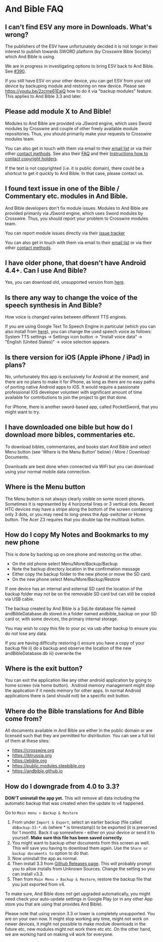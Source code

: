# And Bible FAQ #

## I can't find ESV any more in Downloads. What's wrong?

The publishers of the ESV have unfortunately decided it is not longer in their interest to publish towards SWORD platform (by Crosswire Bible Society) which And Bible is using.

We are in progress in investigating options to bring ESV back to And Bible. See [#390](https://github.com/AndBible/and-bible/issues/390).

If you still have ESV on your other device, you can get ESV from your old device by backuping module and
restoring on new device. Please see https://youtu.be/2zcme61EajQ how to do it via "backup modules" feature.
This applies to And Bible 3.3 and later.

## Please add module X to And Bible!

Modules to And Bible are provided via JSword engine, which uses Sword modules by Crosswire and couple
of other freely available module repositories. Thus, you should primarily make your requests to Crosswire modules team.

You can also get in touch with them via email to their [email list](https://www.crosswire.org/mailman/listinfo/sword-devel) or via their other [contact methods](http://crosswire.org/contact/). See also their [FAQ](https://wiki.crosswire.org/EnduserFAQ) and their [
Instructions how to contact copyright holders](https://wiki.crosswire.org/Copyright).

If the text is not copyrighted (i.e. it is public domain), there could be a shortcut to get it quickly to 
And Bible. In that case, please contact us. 

## I found text issue in one of the Bible / Commentary etc. modules in And Bible. 

And Bible developers don't fix module issues. Modules to And Bible are provided primarily
via JSword engine, which uses Sword modules by Crosswire. Thus, you should report your problem 
to Crosswire modules team.

You can report module issues directly via their [issue tracker](https://tracker.crosswire.org/projects/MOD/)

You can also get in touch with them via email to their [email list](https://www.crosswire.org/mailman/listinfo/sword-devel) or via their other [contact methods](http://crosswire.org/contact/).


## I have older phone, that doesn't have Android 4.4+. Can I use And Bible?

Yes, you can download old, unsupported version from [here](https://github.com/AndBible/and-bible/releases/tag/build-02.09.05).

## Is there any way to change the voice of the speech synthesis in And Bible?

How voice is changed varies between different TTS engines. 

If you are using Google Text To Speech Engine in particular (which you can also install from [here](https://play.google.com/store/apps/details?id=com.google.android.tts)),  you can change the used speech voice as follows: System TTS settings -> Settings icon button -> "Install voice data" -> "English (United States)" -> voice selection appears.

## Is there version for iOS (Apple iPhone / iPad) in plans?

No, unfortunately this app is exclusively for Android at the moment, and there are no 
plans to make it for iPhone, as long as there are no easy paths of porting native Android
apps to iOS. It would require a passionate professional IOS developer volunteer with significant 
amount of time available for contributions to join the project to get that done. 

For iPhone, there is another sword-based app, called PocketSword, that you might want to try. 

## I have downloaded one bible but how do I download more bibles, commentaries etc. ##

To download bibles, commentaries, and books start And Bible and select Menu button (see 'Where is the Menu Button' below) / More / Download Documents.

Downloads are best done when connected via WiFi but you can download using your normal mobile data connection.

## Where is the Menu button ##

The Menu button is not always clearly visible on some recent phones.  Sometimes it is represented by 4 horizontal lines or 3 vertical dots.  Recent HTC devices may have a stripe along the bottom of the screen containing only 3 dots, or you may need to long-press the App-switcher or Home button.  The Acer Z3 requires that you double tap the multitask button.

## How do I copy My Notes and Bookmarks to my new phone ##

This is done by backing up on one phone and restoring on the other.
  * On the old phone select Menu/More/Backup/Backup
  * Note the backup directory location in the confirmation message
  * Either copy the backup folder to the new phone or move the SD card.
  * On the new phone select Menu/More/Backup/Restore

If one device has an internal and external SD card the location of the backup folder may not be on the removable SD card but can still be copied via USB cable.

The backup created by And Bible is a SqLite database file named andBibleDatabase.db stored in a folder named andbible\_backup on your SD card or, with some devices, the primary internal storage.

You may wish to copy this file to your pc via usb after backup to ensure you do not lose any data.

If you are having difficulty restoring i) ensure you have a copy of your backup file ii) do a backup and observe the location of the new andBibleDatabase.db iii) overwrite the 

## Where is the exit button?

You can exit the application like any other android application by going to home screen (via home button). 
Android memory management might stop the application if it needs memory for other apps. In normal Android applications
there is (and should not) be a specific exit button.

## Where do the Bible translations for And Bible come from?

All documents available in And Bible are either in the public domain or are licensed such that they are permitted for distribution. You can see a full list of them at these sites:
* https://crosswire.org
* https://ibtrussia.org
* https://ebible.org
* https://public.modules.stepbible.org
* https://andbible.github.io

## How do I downgrade from 4.0 to 3.3?

**DON'T uninstall the app yet.** This will remove all data including the automatic backup that was created when the update to v4 happened.

Go to `Main menu > Backup & Restore`
1. From under `Import & Export`, select an earlier backup (file called `dbBackup-33-*.db` (where * is timestamp)) to be exported (it is preserved for 1 month). Back it up somewhere - either on your device or send it to yourself. **Make sure this file has been saved correctly**. 
2. You might want to backup other documents from this screen as well. This will save you having to download them again. Use the `Share or backup documents to` option to do that.
3. Now uninstall the app as normal.
4. Then install 3.3 from [Github Releases page](https://github.com/AndBible/and-bible/releases/tag/production-400). This will probably prompt you to allow installs from Unknown Sources. Change the setting so you can install v3.3.
5. Then from `Main Menu > Backup & Restore`, restore the backup file that you just exported from v4.

To make sure, And Bible does not get upgraded automatically, you might need check your auto-update settings in Google Play (or in any other App store you that are using that provides And Bible). 

Please note that using version 3.3 or lower is completely unsupported. You are on your own now. It might stop working any time, might not work on newer devices, it might not possible to make module downloads in the future etc, new modules might not work there etc etc. On the other hand, we are working hard on making v4 work for everyone.